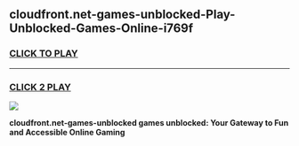 
## cloudfront.net-games-unblocked-Play-Unblocked-Games-Online-i769f
<h3>
<a href="https://premium76.site?title=cloudfront.net-games-unblocked&ref=24A">CLICK TO PLAY</a></h3>
<hr>

<h3>
<a href="https://premium76.site?title=cloudfront.net-games-unblocked&ref=24A">CLICK 2 PLAY</a>
  
</h3>

<a href="https://premium76.site?title=cloudfront.net-games-unblocked&ref=24A"><img src="https://clearcache.store/games.png"></a>


**cloudfront.net-games-unblocked games unblocked: Your Gateway to Fun and Accessible Online Gaming**
